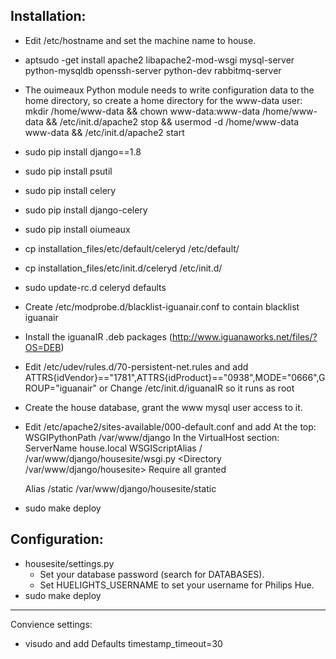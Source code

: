 Installation:
-------------
- Edit /etc/hostname and set the machine name to house.
- aptsudo -get install apache2 libapache2-mod-wsgi mysql-server python-mysqldb openssh-server python-dev rabbitmq-server
- The ouimeaux Python module needs to write configuration data to the home
  directory, so create a home directory for the www-data user:
mkdir /home/www-data && chown www-data:www-data /home/www-data && /etc/init.d/apache2 stop && usermod -d /home/www-data www-data && /etc/init.d/apache2 start
- sudo pip install django==1.8
- sudo pip install psutil
- sudo pip install celery
- sudo pip install django-celery
- sudo pip install oiumeaux
- cp installation_files/etc/default/celeryd /etc/default/
- cp installation_files/etc/init.d/celeryd /etc/init.d/
- sudo update-rc.d celeryd defaults
- Create /etc/modprobe.d/blacklist-iguanair.conf to contain
blacklist iguanair
- Install the iguanaIR .deb packages (http://www.iguanaworks.net/files/?OS=DEB)
- Edit /etc/udev/rules.d/70-persistent-net.rules and add
ATTRS{idVendor}=="1781",ATTRS{idProduct}=="0938",MODE="0666",GROUP="iguanair"
  or
  Change /etc/init.d/iguanaIR so it runs as root
- Create the house database, grant the www mysql user access to it.
- Edit /etc/apache2/sites-available/000-default.conf and add
  At the top:
    WSGIPythonPath /var/www/django
  In the VirtualHost section:
        ServerName house.local
	WSGIScriptAlias / /var/www/django/housesite/wsgi.py
	<Directory /var/www/django/housesite>
	<Files wsgi.py>
	Require all granted
	</Files>
	</Directory>

	Alias /static /var/www/django/housesite/static
- sudo make deploy

Configuration:
--------------
- housesite/settings.py
    - Set your database password (search for DATABASES).
    - Set HUELIGHTS_USERNAME to set your username for Philips Hue.
- sudo make deploy

-------
Convience settings:
- visudo and add
Defaults timestamp_timeout=30
